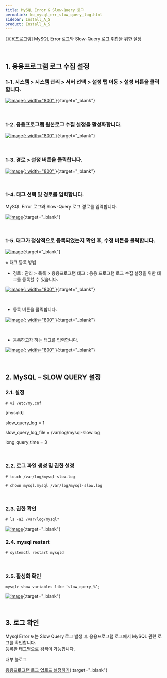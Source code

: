 ```yaml
---
title: MySQL Error & Slow-Query 로그
permalink: ko_mysql_err_slow_query_log.html
sidebar: Install_A_S
product: Install_A_S
---
```



[응용프로그램] MySQL Error 로그와 Slow-Query 로그 취합을 위한 설정

<br />

## 1. 응용프로그램 로그 수집 설정

### 1-1. 시스템  > 시스템 관리 > 서버 선택 > 설정 탭 이동 > 설정 버튼을 클릭합니다.

[![image](/docs/images/Ins_G/mysql_slow/1.png){: width="800" }](/docs/images/Ins_G/mysql_slow/1.png){:target="_blank"}

<br />

### 1-2. 응용프로그램 원본로그 수집 설정을 활성화합니다.

[![image](/docs/images/Ins_G/mysql_slow/2.png){: width="800" }](/docs/images/Ins_G/mysql_slow/2.png){:target="_blank"}

<br />

### 1-3. 경로 > 설정 버튼을 클릭합니다.

[![image](/docs/images/Ins_G/mysql_slow/3.png){: width="800" }](/docs/images/Ins_G/mysql_slow/3.png){:target="_blank"}

<br />

### 1-4. 태그 선택 및 경로를 입력합니다.
MySQL Error 로그와 Slow-Query 로그 경로를 입력합니다.

[![image](/docs/images/Ins_G/mysql_slow/4.png)](/docs/images/Ins_G/mysql_slow/4.png){:target="_blank"}

<br />

### 1-5. 태그가 정상적으로 등록되었는지 확인 후, 수정 버튼을 클릭합니다.

[![image](/docs/images/Ins_G/mysql_slow/5.png)](/docs/images/Ins_G/mysql_slow/5.png){:target="_blank"}

※ 태그 등록 방법

- 경로 : 관리 > 목록 > 응용프로그램 태그 : 응용 프로그램 로그 수집 설정을 위한 태그를 등록할 수 있습니다.

[![image](/docs/images/Ins_G/mysql_slow/6.png){: width="800" }](/docs/images/Ins_G/mysql_slow/6.png){:target="_blank"}

<br />

- 등록 버튼을 클릭합니다.

[![image](/docs/images/Ins_G/mysql_slow/7.png){: width="800" }](/docs/images/Ins_G/mysql_slow/7.png){:target="_blank"}

<br />

- 등록하고자 하는 태그를 입력합니다.

[![image](/docs/images/Ins_G/mysql_slow/8.png){: width="800" }](/docs/images/Ins_G/mysql_slow/8.png){:target="_blank"}

<br />

## 2. MySQL – SLOW QUERY 설정

### 2.1. 설정

`# vi /etc/my.cnf`

[mysqld]

slow_query_log = 1

slow_query_log_file = /var/log/mysql-slow.log

long_query_time = 3

<br />

### 2.2. 로그 파일 생성 및 권한 설정

`# touch /var/log/mysql-slow.log`

`# chown mysql.mysql /var/log/mysql-slow.log`

<br />

### 2.3. 권한 확인

`# ls -aZ /var/log/mysql*`

[![image](/docs/images/Ins_G/mysql_slow/9.png)](/docs/images/Ins_G/mysql_slow/9.png){:target="_blank"}

### 2.4. mysql restart

`# systemctl restart mysqld`

<br />

### 2.5. 활성화 확인
`mysql> show variables like ‘slow_query_%’;`

[![image](/docs/images/Ins_G/mysql_slow/10.png)](/docs/images/Ins_G/mysql_slow/10.png){:target="_blank"}

<br />

## 3. 로그 확인

Mysql Error 또는 Slow Query 로그 발생 후 응용프로그램 로그에서 MySQL 관련 로그를 확인합니다.   
등록한 태그명으로 검색이 가능합니다.

내부 블로그 

[응용프로그램 로그 업로드 설정하기](https://qubitsec.github.io/ko_set_app_log_up.html){:target="_blank"}